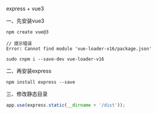 express + vue3

一、先安装vue3

```
npm create vue@3

// 提示错误
Error: Cannot find module 'vue-loader-v16/package.json'

sudo cnpm i --save-dev vue-loader-v16
```

二、再安装express

```
npm install express --save
```

三、修改静态目录

```app.js
app.use(express.static(__dirname + '/dist'));
```